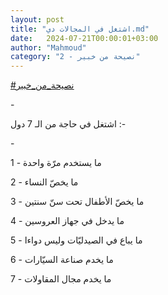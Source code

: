 ```yaml
---
layout: post
title: "اشتغل في المجالات دي.md"
date:   2024-07-21T00:00:01+03:00
author: "Mahmoud"
category: "2 - نصيحة من خبير"
---
```

[<u>\#نصيحة_من_خبير</u>](https://www.facebook.com/hashtag/%D9%86%D8%B5%D9%8A%D8%AD%D8%A9_%D9%85%D9%86_%D8%AE%D8%A8%D9%8A%D8%B1?__eep__=6&__cft__%5b0%5d=AZUABnGBn6Dz1IIhrUXF25n8sdKMVia8oiSKYJqtR6ODnEfY0x_AvrfAO-wggkVr-R80qfxGKvtpe0GtTsc8ngTEQ02J4d3Nv1QR4RUDpZY6L8SFK6bATOmfYsZRXZhAC3iMOZqCH8m2fJzCeob4OdAY9pFiLrOS-Y9-wq6u-vtEAVMAHAKVXC9iVpXHxnhNxVI&__tn__=*NK-R)

\-

اشتغل في حاجة من الـ 7 دول :-

\-

1 - ما يستخدم مرّة واحدة

2 - ما يخصّ النساء

3 - ما يخصّ الأطفال تحت سنّ سنتين

4 - ما يدخل في جهاز العروسين

5 - ما يباع في الصيدليّات وليس دواءا

6 - ما يخدم صناعة السيّارات

7 - ما يخدم مجال المقاولات
